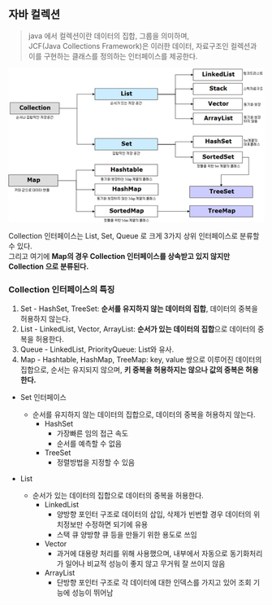 ## 자바 컬렉션
> java 에서 컬렉션이란 데이터의 집합, 그룹을 의미하며,  
> JCF(Java Collections Framework)은 이러한 데이터, 자료구조인 컬렉션과 이를 구현하는 클래스를 정의하는 인터페이스를 제공한다. 

<img src="../../img/jcf-st.png" width="800px">

Collection 인터페이스는 List, Set, Queue 로 크게 3가지 상위 인터페이스로 분류할 수 있다.  
그리고 여기에 **Map의 경우 Collection 인터페이스를 상속받고 있지 않지만 Collection 으로 분류된다.**  

### Collection 인터페이스의 특징
1. Set - HashSet, TreeSet: **순서를 유지하지 않는 데이터의 집합**, 데이터의 중복을 허용하지 않는다.
2. List - LinkedList, Vector, ArrayList: **순서가 있는 데이터의 집합**으로 데이터의 중복을 허용한다.  
3. Queue - LinkedList, PriorityQueue: List와 유사.
4. Map - Hashtable, HashMap, TreeMap: key, value 쌍으로 이루어진 데이터의 집합으로, 순서는 유지되지 않으며, **키 중복을 허용하지는 않으나 값의 중복은 허용한다.**

* Set 인터페이스
  * 순서를 유지하지 않는 데이터의 집합으로, 데이터의 중복을 허용하지 않는다.
    * HashSet
      * 가장빠른 임의 접근 속도
      * 순서를 예측할 수 없음
    * TreeSet
      * 정렬방법을 지정할 수 있음

* List 
  * 순서가 있는 데이터의 집합으로 데이터의 중복을 허용한다.
    * LinkedList
      * 양방향 포인터 구조로 데이터의 삽입, 삭제가 빈번할 경우 데이터의 위치정보만 수정하면 되기에 유용
      * 스택 큐 양방향 큐 등을 만들기 위한 용도로 쓰임
    * Vector
      * 과거에 대용량 처리를 위해 사용했으며, 내부에서 자동으로 동기화처리가 일어나 비교적 성능이 좋지 않고 무거워 잘 쓰이지 않음
    * ArrayList
      * 단방향 포인터 구조로 각 데이터에 대한 인덱스를 가지고 있어 조회 기능에 성능이 뛰어남
